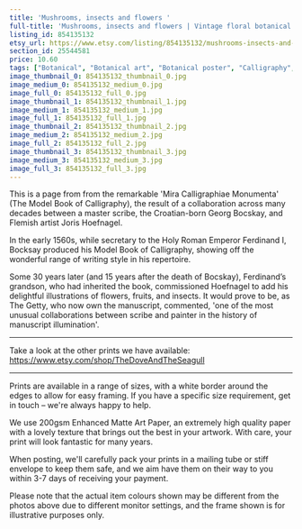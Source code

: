 ```yaml
---
title: 'Mushrooms, insects and flowers '
full-title: 'Mushrooms, insects and flowers | Vintage floral botanical typographic art print for nature and literature lovers | Model Book of Calligraphy'
listing_id: 854135132
etsy_url: https://www.etsy.com/listing/854135132/mushrooms-insects-and-flowers-vintage?utm_source=site&utm_medium=api&utm_campaign=api
section_id: 25544581
price: 10.60
tags: ["Botanical", "Botanical art", "Botanical poster", "Calligraphy", "Vintage Botanical", "Georg Bocskay", "Joris Hoefnagel", "Calligraphic art", "Literature print", "Flower wall art", "Garden fruits", "Nature print", "Butterflies"]
image_thumbnail_0: 854135132_thumbnail_0.jpg
image_medium_0: 854135132_medium_0.jpg
image_full_0: 854135132_full_0.jpg
image_thumbnail_1: 854135132_thumbnail_1.jpg
image_medium_1: 854135132_medium_1.jpg
image_full_1: 854135132_full_1.jpg
image_thumbnail_2: 854135132_thumbnail_2.jpg
image_medium_2: 854135132_medium_2.jpg
image_full_2: 854135132_full_2.jpg
image_thumbnail_3: 854135132_thumbnail_3.jpg
image_medium_3: 854135132_medium_3.jpg
image_full_3: 854135132_full_3.jpg
---
```

This is a page from from the remarkable &#39;Mira Calligraphiae Monumenta&#39; (The Model Book of Calligraphy), the result of a collaboration across many decades between a master scribe, the Croatian-born Georg Bocskay, and Flemish artist Joris Hoefnagel. 

In the early 1560s, while secretary to the Holy Roman Emperor Ferdinand I, Bocksay produced his Model Book of Calligraphy, showing off the wonderful range of writing style in his repertoire. 

Some 30 years later (and 15 years after the death of Bocskay), Ferdinand’s grandson, who had inherited the book, commissioned Hoefnagel to add his delightful illustrations of flowers, fruits, and insects. It would prove to be, as The Getty, who now own the manuscript, commented, &#39;one of the most unusual collaborations between scribe and painter in the history of manuscript illumination&#39;. 

---

Take a look at the other prints we have available:
https://www.etsy.com/shop/TheDoveAndTheSeagull

---

Prints are available in a range of sizes, with a white border around the edges to allow for easy framing. If you have a specific size requirement, get in touch – we&#39;re always happy to help.

We use 200gsm Enhanced Matte Art Paper, an extremely high quality paper with a lovely texture that brings out the best in your artwork. With care, your print will look fantastic for many years.

When posting, we&#39;ll carefully pack your prints in a mailing tube or stiff envelope to keep them safe, and we aim have them on their way to you within 3-7 days of receiving your payment.

Please note that the actual item colours shown may be different from the photos above due to different monitor settings, and the frame shown is for illustrative purposes only.

